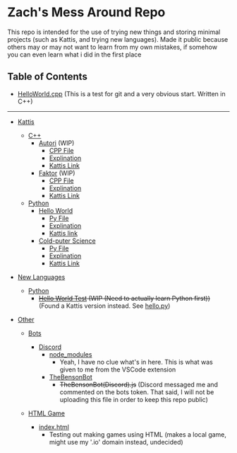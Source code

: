 # Zach's Mess Around Repo



This repo is intended for the use of trying new things and storing minimal projects (such as Kattis, and trying new languages). Made it public because others may or may not want to learn from my own mistakes, if somehow you can even learn what i did in the first place

## Table of Contents

- [HelloWorld.cpp](HelloWorld.cpp) (This is a test for git and a very obvious start. Written in C++)

----------

- [Kattis](/Kattis) 
    - [C++](/Kattis/C++)
        - [Autori](/Kattis/C++/Autori) (WIP)
            - [CPP File](/Kattis/C++/Autori/Autori.cpp)
            - [Explination](/Kattis/Autori/Explination.md)
            - [Kattis Link](https://open.kattis.com/problems/autori)
        - [Faktor](/Kattis/Faktor) (WIP)
            - [CPP File](/Kattis/Faktor/Faktor.cpp)
            - [Explination](/Kattis/Faktor/Explination.md)
            - [Kattis Link](https://open.kattis.com/problems/faktor)
    - [Python](/Kattis/Python)
        - [Hello World](/Kattis/Python/Hello)
            - [Py File](/Kattis/Python/Hello/hello.py)
            - [Explination](/Kattis/Python/Hello/Explination.md)
            - [Kattis link](https://open.kattis.com/problems/hello)
        - [Cold-puter Science](/Kattis/Python/Cold)
            - [Py File](/Kattis/Python/Cold/cold.py)
            - [Explination](/Kattis/Python/Cold/Explination.md)
            - [Kattis Link](https://open.kattis.com/problems/cold)


- [New Languages](/NewLanguages)
    - [Python](NewLanguages/Python)
        - ~~[Hello World Test](/NewLanguages/Python/HelloWorld.py) (WIP (Need to actually learn Python first))~~ (Found a Kattis version instead. See [hello.py](/Kattis/Pyhton/Hello))

- [Other](/Other)
    - [Bots](/Other/Bots)
        - [Discord](/Other/Bots/Discord)
            - [node_modules](/Other/Bots/Discord/node_modules)
                - Yeah, I have no clue what's in here. This is what was given to me from the VSCode extension
            - [TheBensonBot](/Other/Bots/Discord/TheBensonBot)
                - ~~TheBensonBot(Discord).js~~ (Discord messaged me and commented on the bots token. That said, I will not be uploading this file in order to keep this repo public)

    - [HTML Game](/Other/HtmlGame/)
        - [index.html](/Other/HTMLGame/index.html)
            - Testing out making games using HTML (makes a local game, might use my '.io' domain instead, undecided)

